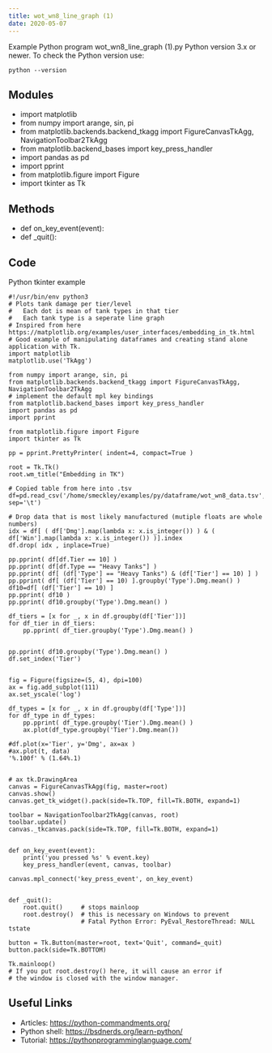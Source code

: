 ```yaml
---
title: wot_wn8_line_graph (1)
date: 2020-05-07
---
```

Example Python program wot_wn8_line_graph (1).py
Python version 3.x or newer.
To check the Python version use:

    python --version

## Modules

* import matplotlib
* from numpy import arange, sin, pi
* from matplotlib.backends.backend_tkagg import FigureCanvasTkAgg, NavigationToolbar2TkAgg
* from matplotlib.backend_bases import key_press_handler
* import pandas as pd
* import pprint
* from matplotlib.figure import Figure
* import tkinter as Tk

## Methods

* def on_key_event(event):
* def _quit():

## Code

Python tkinter example

    #!/usr/bin/env python3
    # Plots tank damage per tier/level
    #   Each dot is mean of tank types in that tier
    #   Each tank type is a seperate line graph
    # Inspired from here https://matplotlib.org/examples/user_interfaces/embedding_in_tk.html
    # Good example of manipulating dataframes and creating stand alone application with Tk.
    import matplotlib
    matplotlib.use('TkAgg')
    
    from numpy import arange, sin, pi
    from matplotlib.backends.backend_tkagg import FigureCanvasTkAgg, NavigationToolbar2TkAgg
    # implement the default mpl key bindings
    from matplotlib.backend_bases import key_press_handler
    import pandas as pd
    import pprint
    
    from matplotlib.figure import Figure
    import tkinter as Tk
    
    pp = pprint.PrettyPrinter( indent=4, compact=True )
    
    root = Tk.Tk()
    root.wm_title("Embedding in TK")
    
    # Copied table from here into .tsv
    df=pd.read_csv('/home/smeckley/examples/py/dataframe/wot_wn8_data.tsv', sep='\t')
    
    # Drop data that is most likely manufactured (mutiple floats are whole numbers)
    idx = df[ ( df['Dmg'].map(lambda x: x.is_integer()) ) & ( df['Win'].map(lambda x: x.is_integer()) )].index
    df.drop( idx , inplace=True)
    
    pp.pprint( df[df.Tier == 10] )
    pp.pprint( df[df.Type == "Heavy Tanks"] )
    pp.pprint( df[ (df['Type'] == "Heavy Tanks") & (df['Tier'] == 10) ] )
    pp.pprint( df[ (df['Tier'] == 10) ].groupby('Type').Dmg.mean() )
    df10=df[ (df['Tier'] == 10) ]
    pp.pprint( df10 )
    pp.pprint( df10.groupby('Type').Dmg.mean() )
    
    df_tiers = [x for _, x in df.groupby(df['Tier'])]
    for df_tier in df_tiers:
        pp.pprint( df_tier.groupby('Type').Dmg.mean() )
    
    
    pp.pprint( df10.groupby('Type').Dmg.mean() )
    df.set_index('Tier')
    
    
    fig = Figure(figsize=(5, 4), dpi=100)
    ax = fig.add_subplot(111)
    ax.set_yscale('log')
    
    df_types = [x for _, x in df.groupby(df['Type'])]
    for df_type in df_types:
        pp.pprint( df_type.groupby('Tier').Dmg.mean() )
        ax.plot(df_type.groupby('Tier').Dmg.mean())
    
    #df.plot(x='Tier', y='Dmg', ax=ax )
    #ax.plot(t, data)
    '%.100f' % (1.64%.1)
    
    
    # ax tk.DrawingArea
    canvas = FigureCanvasTkAgg(fig, master=root)
    canvas.show()
    canvas.get_tk_widget().pack(side=Tk.TOP, fill=Tk.BOTH, expand=1)
    
    toolbar = NavigationToolbar2TkAgg(canvas, root)
    toolbar.update()
    canvas._tkcanvas.pack(side=Tk.TOP, fill=Tk.BOTH, expand=1)
    
    
    def on_key_event(event):
        print('you pressed %s' % event.key)
        key_press_handler(event, canvas, toolbar)
    
    canvas.mpl_connect('key_press_event', on_key_event)
    
    
    def _quit():
        root.quit()     # stops mainloop
        root.destroy()  # this is necessary on Windows to prevent
                        # Fatal Python Error: PyEval_RestoreThread: NULL tstate
    
    button = Tk.Button(master=root, text='Quit', command=_quit)
    button.pack(side=Tk.BOTTOM)
    
    Tk.mainloop()
    # If you put root.destroy() here, it will cause an error if
    # the window is closed with the window manager.
    

## Useful Links

- Articles: https://python-commandments.org/
- Python shell: https://bsdnerds.org/learn-python/
- Tutorial: https://pythonprogramminglanguage.com/
